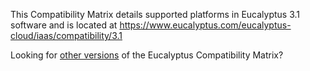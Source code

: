<meta name='original-source' content='https://www.eucalyptus.com/eucalyptus-cloud/iaas/compatibility/3.1'>

This Compatibility Matrix details supported platforms in Eucalyptus 3.1 software and is located at https://www.eucalyptus.com/eucalyptus-cloud/iaas/compatibility/3.1

Looking for [other versions](https://www.eucalyptus.com/eucalyptus-cloud/iaas/compatibility) of the Eucalyptus Compatibility Matrix?